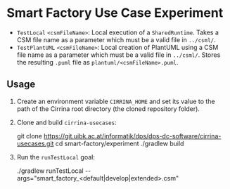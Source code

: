 # Smart Factory Use Case Experiment

- `TestLocal` `<csmFileName>`: Local execution of a `SharedRuntime`. Takes a CSM file name as a parameter which must be 
  a valid file in `../csml/`.
- `TestPlantUML` `<csmFileName>`: Local creation of PlantUML using a CSM file name as a parameter which must be a valid 
  file in `../csml/`. Stores the resulting `.puml` file as `plantuml/<csmFileName>.puml`.


## Usage

1. Create an environment variable `CIRRINA_HOME` and set its value to the path of the Cirrina root directory (the 
   cloned repository folder).
2. Clone and build `cirrina-usecases`:


    git clone https://git.uibk.ac.at/informatik/dps/dps-dc-software/cirrina-usecases.git
    cd smart-factory/experiment
    ./gradlew build
3. Run the `runTestLocal` goal:


    ./gradlew runTestLocal --args="smart_factory_<default|develop|extended>.csm"
    